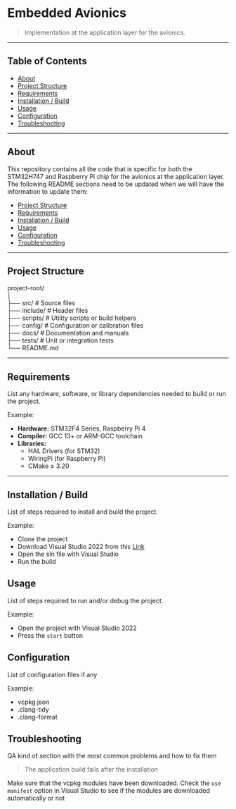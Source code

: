 # Embedded Avionics

> Implementation at the application layer for the avionics.

---

## Table of Contents
- [About](#about)
- [Project Structure](#project-structure)
- [Requirements](#requirements)
- [Installation / Build](#installation--build)
- [Usage](#usage)
- [Configuration](#configuration)
- [Troubleshooting](#troubleshooting)

---

## About

This repository contains all the code that is specific for both the STM32H747 and Raspberry Pi chip for the avionics at the application layer.  
The following README sections need to be updated when we will have the information to update them:
- [Project Structure](#project-structure)
- [Requirements](#requirements)
- [Installation / Build](#installation--build)
- [Usage](#usage)
- [Configuration](#configuration)
- [Troubleshooting](#troubleshooting)

---
## Project Structure
project-root/  
│  
├── src/ # Source files  
├── include/ # Header files  
├── scripts/ # Utility scripts or build helpers  
├── config/ # Configuration or calibration files  
├── docs/ # Documentation and manuals  
├── tests/ # Unit or integration tests  
└── README.md  

---

## Requirements

List any hardware, software, or library dependencies needed to build or run the project.

Example:

- **Hardware:** STM32F4 Series, Raspberry Pi 4  
- **Compiler:** GCC 13+ or ARM-GCC toolchain  
- **Libraries:**  
  - HAL Drivers (for STM32)  
  - WiringPi (for Raspberry Pi)  
  - CMake ≥ 3.20  

---

## Installation / Build

List of steps required to install and build the project.

Example:

- Clone the project
- Download Visual Studio 2022 from this [Link](#www.duckduckgo.com)
- Open the sln file with Visual Studio
- Run the build

## Usage

List of steps required to run and/or debug the project.

Example:
- Open the project with Visual Studio 2022
- Press the `start` button

## Configuration

List of configuration files if any

Example:
- vcpkg.json
- .clang-tidy
- .clang-format

## Troubleshooting

QA kind of section with the most common problems and how to fix them

> The application build fails after the installation

Make sure that the vcpkg modules have been downloaded. Check the `use manifest` option in Visual Studio to see if the modules are downloaded automatically or not
